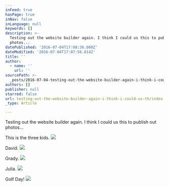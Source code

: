 ```yaml
---
inFeed: true
hasPage: true
inNav: false
inLanguage: null
keywords: []
description: >-
  Testing out the website builder again. I think I could us this to publish out
  photos...
datePublished: '2016-07-04T17:08:36.060Z'
dateModified: '2016-07-04T17:07:56.814Z'
title: ''
author:
  - name: ''
    url: ''
sourcePath: >-
  _posts/2016-07-04-testing-out-the-website-builder-again-i-think-i-could-us-th.md
authors: []
publisher: null
starred: false
url: testing-out-the-website-builder-again-i-think-i-could-us-th/index.html
_type: Article

---
```

Testing out the website builder again. I think I could us this to publish out photos...

This is the three kids.
![](https://the-grid-user-content.s3-us-west-2.amazonaws.com/5644b5b3-044f-4754-b3f7-73f94567d79a.jpg)

David.
![](https://the-grid-user-content.s3-us-west-2.amazonaws.com/07b3c2bd-e1a2-4c20-ad3b-7ef869119e9e.jpg)

Grady.
![](https://the-grid-user-content.s3-us-west-2.amazonaws.com/03cf9dca-5135-43e0-bd02-86cc1d97df21.jpg)

Julia.
![](https://the-grid-user-content.s3-us-west-2.amazonaws.com/7a18730f-a991-4577-80c0-775b337ad999.jpg)

Golf Day!
![](https://the-grid-user-content.s3-us-west-2.amazonaws.com/ab8f432f-253b-4d28-adcf-043a8bc3bbdc.jpg)